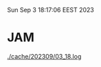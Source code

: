 Sun Sep  3 18:17:06 EEST 2023
# JAM
<a href='./cache/202309/03_18.log'>./cache/202309/03_18.log</a>
